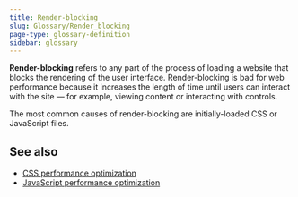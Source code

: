 ```yaml
---
title: Render-blocking
slug: Glossary/Render_blocking
page-type: glossary-definition
sidebar: glossary
---
```


**Render-blocking** refers to any part of the process of loading a website that blocks the rendering of the user interface. Render-blocking is bad for web performance because it increases the length of time until users can interact with the site — for example, viewing content or interacting with controls.

The most common causes of render-blocking are initially-loaded CSS or JavaScript files.

## See also

- [CSS performance optimization](/en-US/docs/Learn_web_development/Extensions/Performance/CSS)
- [JavaScript performance optimization](/en-US/docs/Learn_web_development/Extensions/Performance/JavaScript)
